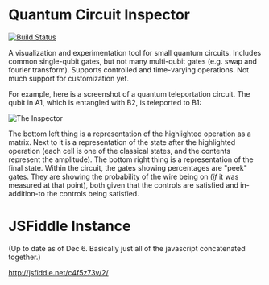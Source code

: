 Quantum Circuit Inspector
=========================

[![Build Status](https://travis-ci.org/Strilanc/Quantum-Circuit-Inspector.svg?branch=master)](https://travis-ci.org/Strilanc/Quantum-Circuit-Inspector)

A visualization and experimentation tool for small quantum circuits. Includes common single-qubit gates, but not many multi-qubit gates (e.g. swap and fourier transform). Supports controlled and time-varying operations. Not much support for customization yet.

For example, here is a screenshot of a quantum teleportation circuit. The qubit in A1, which is entangled with B2, is teleported to B1:

![The Inspector](http://i.imgur.com/t1aIye1.png)

The bottom left thing is a representation of the highlighted operation as a matrix. Next to it is a representation of the state after the highlighted operation (each cell is one of the classical states, and the contents represent the amplitude). The bottom right thing is a representation of the final state. Within the circuit, the gates showing percentages are "peek" gates. They are showing the probability of the wire being on (*if* it was measured at that point), both given that the controls are satisfied and in-addition-to the controls being satisfied.

JSFiddle Instance
=================

(Up to date as of Dec 6. Basically just all of the javascript concatenated together.)

http://jsfiddle.net/c4f5z73v/2/

